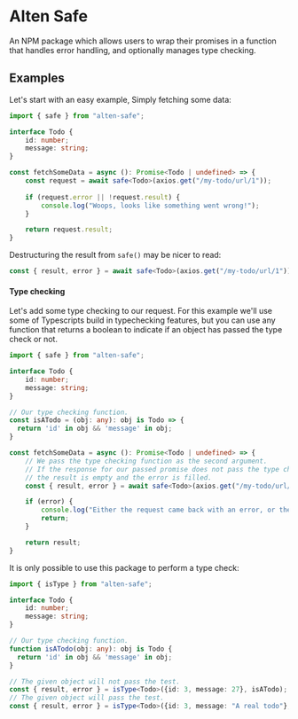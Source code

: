 # Alten Safe

An NPM package which allows users to wrap their promises in a function that handles error handling, and optionally manages type checking.

## Examples

Let's start with an easy example, Simply fetching some data:
```ts
import { safe } from "alten-safe";

interface Todo {
    id: number;
    message: string;
}

const fetchSomeData = async (): Promise<Todo | undefined> => {
    const request = await safe<Todo>(axios.get("/my-todo/url/1"));
    
    if (request.error || !request.result) {
        console.log("Woops, looks like something went wrong!");
    }

    return request.result;
}
```

Destructuring the result from `safe()` may be nicer to read:
```ts
const { result, error } = await safe<Todo>(axios.get("/my-todo/url/1"));
```

#### Type checking

Let's add some type checking to our request.
For this example we'll use some of Typescripts build in typechecking features, but you can use any function that returns a boolean to indicate if an object has passed the type check or not.

```ts
import { safe } from "alten-safe";

interface Todo {
    id: number;
    message: string;
}

// Our type checking function.
const isATodo = (obj: any): obj is Todo => {
  return 'id' in obj && 'message' in obj;
}

const fetchSomeData = async (): Promise<Todo | undefined> => {
    // We pass the type checking function as the second argument.
    // If the response for our passed promise does not pass the type check,
    // the result is empty and the error is filled.
    const { result, error } = await safe<Todo>(axios.get("/my-todo/url/1"), isATodo);

    if (error) {
        console.log("Either the request came back with an error, or the response object did not pass the type check.")
        return;
    }

    return result;
}
```

It is only possible to use this package to perform a type check:

```ts
import { isType } from "alten-safe";

interface Todo {
    id: number;
    message: string;
}

// Our type checking function.
function isATodo(obj: any): obj is Todo {
  return 'id' in obj && 'message' in obj;
}

// The given object will not pass the test.
const { result, error } = isType<Todo>({id: 3, message: 27}, isATodo);
// The given object will pass the test.
const { result, error } = isType<Todo>({id: 3, message: "A real todo"}, isATodo);
```
